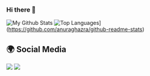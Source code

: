 ### Hi there 👋

![My Github Stats](https://github-readme-stats.vercel.app/api?username=matr1e&show_icons=true&hide_title=true&theme=tokyonight)
![Top Languages](https://github-readme-stats.vercel.app/api/top-langs/?username=matr1e&layout=compact&theme=tokyonight)](https://github.com/anuraghazra/github-readme-stats)

## 🌍 Social Media

<a href="https://discord.com/users/927598578757664769"><img src="https://img.shields.io/badge/Matrié%20-7289DA.svg?&style=for-the-badge&logo=discord&logoColor=white"></a>
<a href="https://www.instagram.com/matr1e/"><img src="https://img.shields.io/badge/Solve%20-D90070.svg?&style=for-the-badge&logo=instagram&logoColor=white"></a>
